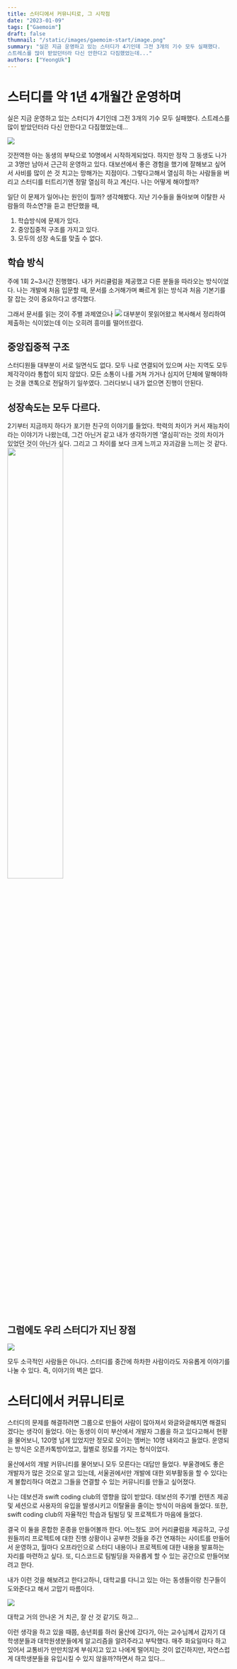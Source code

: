 ```yaml
---
title: 스터디에서 커뮤니티로, 그 시작점
date: "2023-01-09"
tags: ["Gaemoim"]
draft: false
thumnail: "/static/images/gaemoim-start/image.png"
summary: "실은 지금 운영하고 있는 스터디가 4기인데 그전 3개의 기수 모두 실패했다.
스트레스를 많이 받았던터라 다신 안한다고 다짐했었는데..."
authors: ["YeongUk"]
---
```


# 스터디를 약 1년 4개월간 운영하며

실은 지금 운영하고 있는 스터디가 4기인데 그전 3개의 기수 모두 실패했다.
스트레스를 많이 받았던터라 다신 안한다고 다짐했었는데...

![](https://velog.velcdn.com/images/choo121600/post/335cd9d7-0772-42f0-8b78-82e9c3023f26/image.png)

갓전역한 아는 동생의 부탁으로 10명에서 시작하게되었다.
하지만 정작 그 동생도 나가고 3명만 남아서 근근히 운영하고 있다.
대보션에서 좋은 경험을 했기에 잘해보고 싶어서 사비를 많이 쓴 것 치고는 망해가는 지점이다.
그렇다고해서 열심히 하는 사람들을 버리고 스터디를 터트리기엔 정말 열심히 하고 계신다.
나는 어떻게 해야할까?

일단 이 문제가 일어나는 원인이 뭘까? 생각해봤다.
지난 기수들을 돌아보며 이탈한 사람들의 하소연?을 듣고 판단했을 때,

>

1. 학습방식에 문제가 있다.
2. 중앙집중적 구조를 가지고 있다.
3. 모두의 성장 속도를 맞출 수 없다.

## 학습 방식

주에 1회 2~3시간 진행했다. 내가 커리큘럼을 제공했고 다른 분들을 따라오는 방식이었다.
나는 개발에 처음 입문할 때, 문서를 소거해가며 빠르게 읽는 방식과
처음 기본기를 잘 잡는 것이 중요하다고 생각했다.

그래서 문서를 읽는 것이 주별 과제였으나
![](https://velog.velcdn.com/images/choo121600/post/4d7649a3-4f03-4ad1-8c79-13679310a76d/image.png)
대부분이 못읽어왔고 복사해서 정리하여 제출하는 식이었는데 이는 오히려 흥미를 떨어뜨렸다.

## 중앙집중적 구조

스터디원들 대부분이 서로 일면식도 없다.
모두 나로 연결되어 있으며 사는 지역도 모두 제각각이라 통합이 되지 않았다.
모든 소통이 나를 거쳐 가거나 심지어 단체에 말해야하는 것을 갠톡으로 전달하기 일쑤였다.
그러다보니 내가 없으면 진행이 안된다.

## 성장속도는 모두 다르다.

2기부터 지금까지 하다가 포기한 친구의 이야기를 들었다.
학력의 차이가 커서 재능차이라는 이야기가 나왔는데,
그건 아닌거 같고 내가 생각하기엔 '열심히'라는 것의 차이가 있었던 것이 아닌가 싶다.
그리고 그 차이를 보다 크게 느끼고 자괴감을 느끼는 것 같다.
<img src="https://velog.velcdn.com/images/choo121600/post/6da9a6c6-278f-41d1-a210-d9405a50efe2/image.png" width="50%">

## 그럼에도 우리 스터디가 지닌 장점

![](https://velog.velcdn.com/images/choo121600/post/d41a526c-88f7-498f-bb22-77a277a69e6e/image.png)

모두 소극적인 사람들은 아니다.
스터디를 중간에 하차한 사람이라도 자유롭게 이야기를 나눌 수 있다.
즉, 이야기의 벽은 없다.

# 스터디에서 커뮤니티로

스터디의 문제를 해결하려면 그룹으로 만들어 사람이 많아져서 와글와글해지면 해결되겠다는 생각이 들었다.
아는 동생이 이미 부산에서 개발자 그룹을 하고 있다고해서 현황을 물어보니,
120명 넘게 있었지만 정모로 모이는 멤버는 10명 내외라고 들었다.
운영되는 방식은 오픈카톡방이었고, 월별로 정모를 가지는 형식이었다.

울산에서의 개발 커뮤니티를 물어보니 모두 모른다는 대답만 들었다.
부울경에도 좋은 개발자가 많은 것으로 알고 있는데,
서울권에서만 개발에 대한 외부활동을 할 수 있다는게 불합리하다 여겼고 그들을 연결할 수 있는 커뮤니티를 만들고 싶어졌다.

나는 데보션과 swift coding club의 영향을 많이 받았다.
데보션의 주기별 컨텐츠 제공 및 세션으로 사용자의 유입을 발생시키고 이탈율을 줄이는 방식이 마음에 들었다.
또한, swift coding club의 자율적인 학습과 팀빌딩 및 프로젝트가 마음에 들었다.

결국 이 둘을 혼합한 혼종을 만들어볼까 한다.
어느정도 코어 커리큘럼을 제공하고,
구성원들끼리 프로젝트에 대한 진행 상황이나 공부한 것들을 주간 연재하는 사이트를 만들어서 운영하고,
월마다 오프라인으로 스터디 내용이나 프로젝트에 대한 내용을 발표하는 자리를 마련하고 싶다.
또, 디스코드로 팀빌딩을 자유롭게 할 수 있는 공간으로 만들어보려고 한다.

내가 이런 것을 해보려고 한다고하니,
대학교를 다니고 있는 아는 동생들이랑 친구들이 도와준다고 해서 고맙기 따름이다.

![](https://velog.velcdn.com/images/choo121600/post/777cd6f8-ccfa-4283-a0e8-757536820dcd/image.png)

대학교 거의 안나온 거 치곤, 잘 산 것 같기도 하고...

이런 생각을 하고 있을 때쯤,
송년회를 하러 울산에 갔다가,
아는 교수님께서 갑자기 대학생분들과 대학원생분들에게 알고리즘을 알려주라고 부탁했다.
매주 화요일마다 하고 있어서 교통비가 만만치않게 부숴지고 있고 나에게 떨어지는 것이 없긴하지만, 자연스럽게 대학생분들을 유입시킬 수 있지 않을까?하면서 하고 있다...
